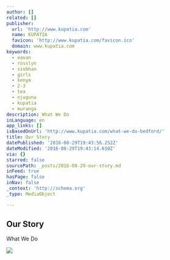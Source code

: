 ```yaml
---
author: []
related: []
publisher:
  url: 'http://www.kupatia.com'
  name: KUPATIA
  favicon: 'http://www.kupatia.com/favicon.ico'
  domain: www.kupatia.com
keywords:
  - eavan
  - rosslyn
  - siobhan
  - girls
  - kenya
  - 2-3
  - tea
  - njuguna
  - kupatia
  - muranga
description: What We Do
inLanguage: en
app_links: []
isBasedOnUrl: 'http://www.kupatia.com/what-we-do-bedford/'
title: Our Story
datePublished: '2016-08-29T19:43:56.252Z'
dateModified: '2016-08-29T19:43:14.610Z'
via: {}
starred: false
sourcePath: _posts/2016-08-29-our-story.md
inFeed: true
hasPage: false
inNav: false
_context: 'http://schema.org'
_type: MediaObject

---
```

<article style=""><h1>Our Story</h1><p>What We Do</p><img src="http://static1.squarespace.com/static/557f3bc4e4b0f030b34dc5a8/t/558e1c45e4b0f331256942d3/1467504643601/?format=1000w" /></article>